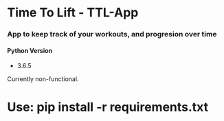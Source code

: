 # Time To Lift - TTL-App
### App to keep track of your workouts, and progresion over time

#### Python Version
* 3.6.5

Currently non-functional.

# Use: pip install -r requirements.txt
